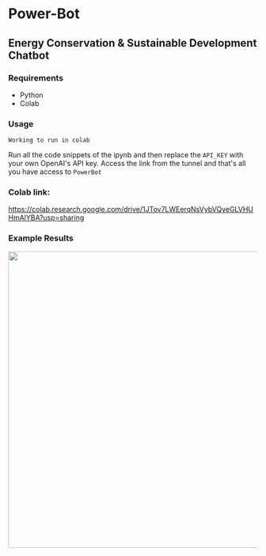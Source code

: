 # Power-Bot
## Energy Conservation & Sustainable Development Chatbot

### Requirements

* Python
* Colab

### Usage
```
Working to run in colab
```
Run all the code snippets of the ipynb and then replace the `API_KEY` with your own OpenAI's API key. Access the link from the tunnel and that's all you have access to `PowerBot`

### Colab link:

https://colab.research.google.com/drive/1JTov7LWEerqNsVybVQyeGLVHUHmAlYBA?usp=sharing

### Example Results
<p align = "center"> <img src="https://github.com/sanj33krsna/Code-Bot-PowerBot/blob/main/Demo/codebot.gif" width="600"> </p>
